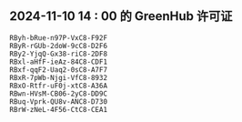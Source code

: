## 2024-11-10 14 : 00 的 GreenHub 许可证
```
RByh-bRue-n97P-VxC8-F92F
RByR-rGUb-2doW-9cC8-D2F6
RBy2-YjqQ-Gx38-riC8-2DF8
RBxl-aHfF-ieAz-84C8-CDF1
RBxf-qqF2-Uaq2-0sC8-A7F7
RBxR-7pWb-Njgi-VfC8-8932
RBxO-Rtfr-uF0j-xtC8-A36A
RBwn-HVsM-CB06-2yC8-DD9C
RBuq-Vprk-QU8v-ANC8-D730
RBrW-zNeL-4F56-CtC8-CEA1
```

